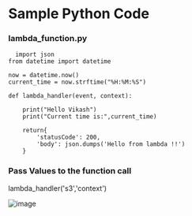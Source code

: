 # Sample Python Code 
### lambda_function.py
      import json
    from datetime import datetime

    now = datetime.now()
    current_time = now.strftime("%H:%M:%S")

    def lambda_handler(event, context):

        print("Hello Vikash")
        print("Current time is:",current_time)

        return{
            'statusCode': 200,
            'body': json.dumps('Hello from lambda !!')
        }


### Pass Values to the function call 

   lambda_handler('s3','context')
   

![image](https://user-images.githubusercontent.com/35370115/190150239-b03ff26f-8fd9-4baf-8be5-a1812ad56e67.png)
